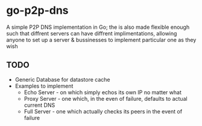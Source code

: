 # go-p2p-dns

A simple P2P DNS implementation in Go; the is also made flexible enough such that diffrent servers can have diffrent implimentations, allowing anyone to set up a server & bussinesses to implement particular one as they wish

## TODO

* Generic Database for datastore cache
* Examples to implement
  * Echo Server - on which simply echos its own IP no matter what
  * Proxy Server - one which, in the even of failure, defaults to actual current DNS
  * Full Server - one which actually checks its peers in the event of failure